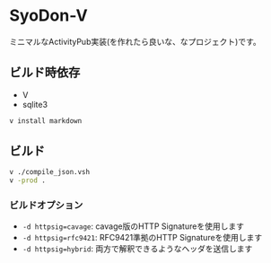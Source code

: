 # SyoDon-V

ミニマルなActivityPub実装(を作れたら良いな、なプロジェクト)です。

## ビルド時依存

- V
- sqlite3

```sh
v install markdown
```

## ビルド

```sh
v ./compile_json.vsh
v -prod .
```

### ビルドオプション

- `-d httpsig=cavage`: cavage版のHTTP Signatureを使用します
- `-d httpsig=rfc9421`: RFC9421準拠のHTTP Signatureを使用します
- `-d httpsig=hybrid`: 両方で解釈できるようなヘッダを送信します

